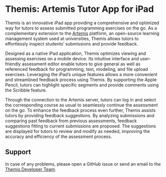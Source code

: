 # Themis: Artemis Tutor App for iPad

Themis is an innovative iPad app providing a comprehensive and optimized way for tutors to assess submitted programming exercises on the go. As a complementary extension to the [Artemis](https://github.com/ls1intum/Artemis) platform, an open-source learning management system used at universities, Themis allows tutors to effortlessly inspect students’ submissions and provide feedback.

Designed as a native iPad application, Themis optimizes viewing and assessing exercises on a mobile device. Its intuitive interface and user-friendly assessment editor enable tutors to give general as well as referenced feedback for programming, text, modeling, and file upload exercises. Leveraging the iPad’s unique features allows a more convenient and streamlined feedback process using Themis. By supporting the Apple Pencil, tutors can highlight specific segments and provide comments using the Scribble feature.

Through the connection to the Artemis server, tutors can log in and select the corresponding course as usual to seamlessly continue the assessment on the go. To enhance the feedback process even further, Themis assists tutors by providing feedback suggestions. By analyzing submissions and comparing past feedback from previous assessments, feedback suggestions fitting to current submissions are proposed. The suggestions are displayed for tutors to review and modify as needed, improving the accuracy and efficiency of the assessment process.

## Support
In case of any problems, please open a GitHub issue or send an email to the [Themis Developer Team](mailto:ios2223cit.dse@xcit.tum.de).
